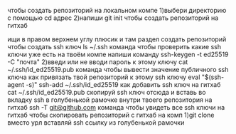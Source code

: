 чтобы создать репозиторий на локальном компе 1)выбери директорию с помощью cd адрес 2)напиши git init чтобы создать репозиторий на гитхаб

ищи в правом верхнем углу плюсик и там раздел создать репозиторий чтобы создать ssh ключ ls ~/.ssh команда чтобы проверить какие ssh ключи уже есть на твоём компе
напиши команду ssh-keygen -t ed25519 -C "почта" 2)введи или не вводи пароль к этому ключу cat ~/.ssh/id_ed25519.pub команда чтобы вывести значение публичного ssh ключа как привязать твой репозиторий к этому ssh ключу eval "$(ssh-agent -s)" ssh-add ~/.ssh/id_ed25519 как добавить ssh ключ на гитхаб
cat ~/.ssh/id_ed25519.pub скопируй ssh ключ отсюда и вставь во вкладку ssh в голубенькой рамочке внутри твоего репозитория на гитхаб ssh -T git@github.com команда чтобы увидеть все ssh ключи на гитхаб чтобы скопировать репозиторий с гитхаб на комп 1)git clone вместо урл вставляй ssh ссылку из голубенькой рамочки
